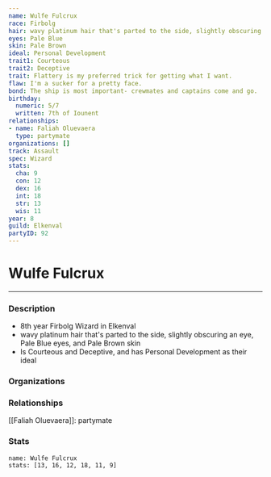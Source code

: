 ```yaml
---
name: Wulfe Fulcrux
race: Firbolg
hair: wavy platinum hair that's parted to the side, slightly obscuring an eye
eyes: Pale Blue
skin: Pale Brown
ideal: Personal Development
trait1: Courteous
trait2: Deceptive
trait: Flattery is my preferred trick for getting what I want.
flaw: I'm a sucker for a pretty face.
bond: The ship is most important- crewmates and captains come and go.
birthday:
  numeric: 5/7
  written: 7th of Iounent
relationships:
- name: Faliah Oluevaera
  type: partymate
organizations: []
track: Assault
spec: Wizard
stats:
  cha: 9
  con: 12
  dex: 16
  int: 18
  str: 13
  wis: 11
year: 8
guild: Elkenval
partyID: 92
---
```

# Wulfe Fulcrux
---
### Description
- 8th year Firbolg Wizard in Elkenval
- wavy platinum hair that's parted to the side, slightly obscuring an eye, Pale Blue eyes, and Pale Brown skin
- Is Courteous and Deceptive, and has Personal Development as their ideal

### Organizations
### Relationships
[[Faliah Oluevaera]]: partymate
### Stats
```statblock
name: Wulfe Fulcrux
stats: [13, 16, 12, 18, 11, 9]
```